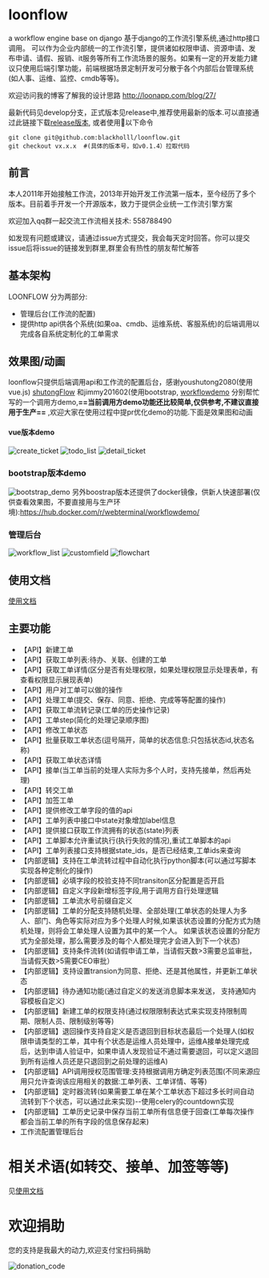# loonflow
a workflow engine base on django
基于django的工作流引擎系统,通过http接口调用。 可以作为企业内部统一的工作流引擎，提供诸如权限申请、资源申请、发布申请、请假、报销、it服务等所有工作流场景的服务。如果有一定的开发能力建议只使用后端引擎功能，前端根据场景定制开发可分散于各个内部后台管理系统(如人事、运维、监控、cmdb等等)。

欢迎访问我的博客了解我的设计思路 http://loonapp.com/blog/27/

最新代码见develop分支，正式版本见release中,推荐使用最新的版本.可以直接通过此链接下载[release版本](https://github.com/blackholll/loonflow/releases), 或者使用以下命令
```
git clone git@github.com:blackholll/loonflow.git
git checkout vx.x.x  #(具体的版本号，如v0.1.4）拉取代码
```


## 前言
本人2011年开始接触工作流，2013年开始开发工作流第一版本，至今经历了多个版本。目前着手开发一个开源版本，致力于提供企业统一工作流引擎方案

欢迎加入qq群一起交流工作流相关技术: 558788490

如发现有问题或建议，请通过issue方式提交，我会每天定时回答。你可以提交issue后将issue的链接发到群里,群里会有热性的朋友帮忙解答

## 基本架构
LOONFLOW 分为两部分:
- 管理后台(工作流的配置) 
- 提供http api供各个系统(如果oa、cmdb、运维系统、客服系统)的后端调用以完成各自系统定制化的工单需求

## 效果图/动画
loonflow只提供后端调用api和工作流的配置后台，感谢youshutong2080(使用vue.js)
[shutongFlow](https://github.com/youshutong2080/shutongFlow) 和jimmy201602(使用bootstrap,  [workflowdemo](https://github.com/jimmy201602/workflowdemo)
分别帮忙写的一个调用方demo,**==当前调用方demo功能还比较简单,仅供参考,不建议直接用于生产==** ,欢迎大家在使用过程中提pr优化demo的功能.下面是效果图和动画

#### vue版本demo
![create_ticket](/docs/images/create-ticket.png)
![todo_list](/docs/images/todo-list.png)
![detail_ticket](/docs/images/detail-ticket.png)

### bootstrap版本demo
![bootstrap_demo](/docs/images/jimmy201602_demo.gif)
另外boostrap版本还提供了docker镜像，供新人快速部署(仅供查看效果图，不要直接用与生产环境):https://hub.docker.com/r/webterminal/workflowdemo/

### 管理后台
![workflow_list](/docs/images/workflowlist.png)
![customfield](/docs/images/customfield.png)
![flowchart](/docs/images/flowchart.png)

## 使用文档
[使用文档](https://github.com/blackholll/loonflow/wiki)



## 主要功能
- 【API】新建工单
- 【API】获取工单列表:待办、关联、创建的工单
- 【API】获取工单详情(区分是否有处理权限，如果处理权限显示处理表单，有查看权限显示展现表单)
- 【API】用户对工单可以做的操作
- 【API】处理工单(提交、保存、同意、拒绝、完成等等配置的操作)
- 【API】获取工单流转记录(工单的历史操作记录)
- 【API】工单step(简化的处理记录顺序图)
- 【API】修改工单状态
- 【API】批量获取工单状态(逗号隔开，简单的状态信息:只包括状态id,状态名称)
- 【API】获取工单状态详情
- 【API】接单(当工单当前的处理人实际为多个人时，支持先接单，然后再处理)
- 【API】转交工单
- 【API】加签工单
- 【API】提供修改工单字段的值的api
- 【API】工单列表中接口中state对象增加label信息
- 【API】提供接口获取工作流拥有的状态(state)列表
- 【API】工单脚本允许重试执行(执行失败的情况),重试工单脚本的api
- 【API】工单列表接口支持根据state_ids，是否已经结束,工单ids来查询
- 【内部逻辑】支持在工单流转过程中自动化执行python脚本(可以通过写脚本实现各种定制化的操作)
- 【内部逻辑】必填字段的校验支持不同transiton区分配置是否开启
- 【内部逻辑】自定义字段新增标签字段,用于调用方自行处理逻辑
- 【内部逻辑】工单流水号前缀自定义
- 【内部逻辑】工单的分配支持随机处理、全部处理(工单状态的处理人为多人、部门、角色等实际对应为多个处理人时候,如果该状态设置的分配方式为随机处理，则将会工单处理人设置为其中的某一个人。 如果该状态设置的分配方式为全部处理，那么需要涉及的每个人都处理完才会进入到下一个状态)
- 【内部逻辑】支持条件流转(如请假申请工单，当请假天数>3需要总监审批，当请假天数>5需要CEO审批）
- 【内部逻辑】支持设置transion为同意、拒绝、还是其他属性，并更新工单状态
- 【内部逻辑】待办通知功能(通过自定义的发送消息脚本来发送， 支持通知内容模板自定义)
- 【内部逻辑】新建工单的权限支持(通过权限限制表达式来实现支持限制周期、限制人员、限制级别等等)
- 【内部逻辑】退回操作支持自定义是否退回到目标状态最后一个处理人(如权限申请类型的工单，其中有个状态是运维人员处理中，运维A接单处理完成后，达到申请人验证中，如果申请人发现验证不通过需要退回，可以定义退回到所有运维人员还是只退回到之前处理的运维A)
- 【内部逻辑】API调用授权范围管理:支持根据调用方确定列表范围(不同来源应用只允许查询该应用相关的数据:工单列表、工单详情、等等)
- 【内部逻辑】定时器流转(如果需要工单在某个工单状态下超过多长时间自动流转到下个状态，可以通过此来实现)--使用celery的countdown实现
- 【内部逻辑】工单历史记录中保存当前工单所有信息便于回查(工单每次操作 都会当前工单的所有字段的信息保存起来)
- 工作流配置管理后台

# 相关术语(如转交、接单、加签等等)
见[使用文档](https://github.com/blackholll/loonflow/wiki)

# 欢迎捐助
您的支持是我最大的动力,欢迎支付宝扫码捐助

![donation_code](/docs/images/donation_code.png)

